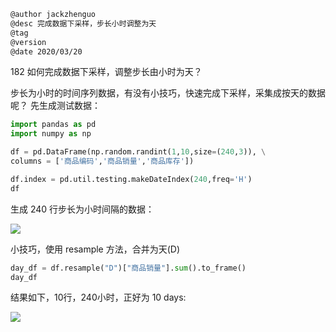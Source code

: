 
```markdown
@author jackzhenguo
@desc 完成数据下采样，步长小时调整为天
@tag
@version 
@date 2020/03/20
```

182 如何完成数据下采样，调整步长由小时为天？

步长为小时的时间序列数据，有没有小技巧，快速完成下采样，采集成按天的数据呢？
先生成测试数据：
```python
import pandas as pd
import numpy as np
```

```python
df = pd.DataFrame(np.random.randint(1,10,size=(240,3)), \
columns = ['商品编码','商品销量','商品库存'])
```

```python
df.index = pd.util.testing.makeDateIndex(240,freq='H')
df
```

生成 240 行步长为小时间隔的数据：

![](../img/182-1.png)

小技巧，使用 resample 方法，合并为天(D)
```python
day_df = df.resample("D")["商品销量"].sum().to_frame()
day_df
```

结果如下，10行，240小时，正好为 10 days:

![](../img/182-2.png)
